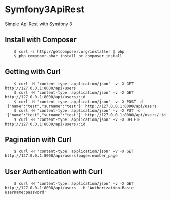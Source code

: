 Symfony3ApiRest
========================

Simple Api Rest with Symfony 3

## Install with Composer

```
    $ curl -s http://getcomposer.org/installer | php
    $ php composer.phar install or composer install
```

## Getting with Curl

```
    $ curl -H 'content-type: application/json' -v -X GET http://127.0.0.1:8000/api/users
    $ curl -H 'content-type: application/json' -v -X GET http://127.0.0.1:8000/api/users/:id
    $ curl -H 'content-type: application/json' -v -X POST -d '{"name":"test","surname":"test"}' http://127.0.0.1:8000/api/users
    $ curl -H 'content-type: application/json' -v -X PUT -d '{"name":"test","surname":"test"}' http://127.0.0.1:8000/api/users/:id
    $ curl -H 'content-type: application/json' -v -X DELETE http://127.0.0.1:8000/api/users/:id
```

## Pagination with Curl

```
    $ curl -H 'content-type: application/json' -v -X GET http://127.0.0.1:8000/api/users?page=:number_page 
```

## User Authentication with Curl

```
    $ curl -H 'content-type: application/json' -v -X GET http://127.0.0.1:8000/api/users  -H 'Authorization:Basic username:password'
```
